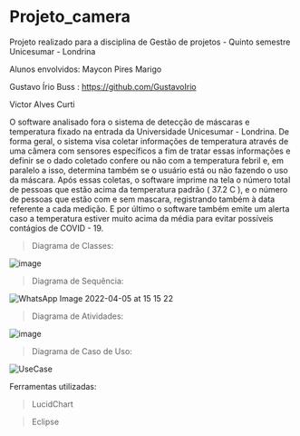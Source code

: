 # Projeto_camera
Projeto realizado para a disciplina de Gestão de projetos - Quinto semestre Unicesumar - Londrina

Alunos envolvidos:
Maycon Pires Marigo

Gustavo Írio Buss : https://github.com/GustavoIrio

Victor Alves Curti

O software analisado fora o sistema de detecção de máscaras e temperatura fixado na entrada da Universidade Unicesumar - Londrina.
De forma geral, o sistema visa coletar informações de temperatura através de uma câmera com sensores específicos a fim de tratar essas informações e definir se o dado coletado confere ou não com a temperatura febril e, em paralelo a isso, determina também se o usuário está ou não fazendo o uso da máscara. Após essas coletas, o software imprime na tela o número total de pessoas que estão acima da temperatura padrão ( 37.2 C ), e o número de pessoas que estão com e sem mascara, registrando também à data referente a cada medição. E por último o software também emite um alerta caso a temperatura estiver muito acima da média para evitar possíveis contágios de COVID - 19.  

> Diagrama de Classes:

![image](https://user-images.githubusercontent.com/67290959/161864505-8d19aefb-7470-405a-a4b7-72456a948370.png)

> Diagrama de Sequência:

![WhatsApp Image 2022-04-05 at 15 15 22](https://user-images.githubusercontent.com/67290959/161861357-bd5cc37b-b5f0-4c07-aa7a-0b2e405fb5aa.jpeg)

> Diagrama de Atividades:

![image](https://user-images.githubusercontent.com/67290959/161864630-1f02bec0-8b91-4b32-8610-18bbb21c8e4b.png)

> Diagrama de Caso de Uso:

![UseCase](https://user-images.githubusercontent.com/67290959/161871042-6058c7e8-3e9b-495f-97e2-74f8235c812c.png)

Ferramentas utilizadas:

> LucidChart

> Eclipse
